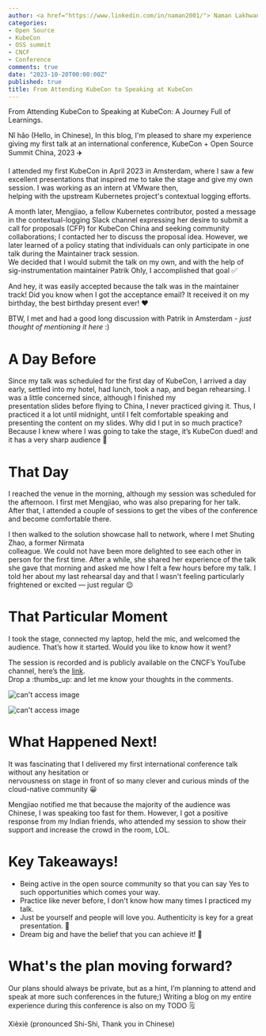 ```yaml
---
author: <a href="https://www.linkedin.com/in/naman2001/"> Naman Lakhwani</a>
categories:
- Open Source
- KubeCon
- OSS summit
- CNCF
- Conference
comments: true
date: "2023-10-20T00:00:00Z"
published: true
title: From Attending KubeCon to Speaking at KubeCon
---
```


From Attending KubeCon to Speaking at KubeCon: A Journey Full of Learnings.

Nǐ hǎo (Hello, in Chinese), In this blog, I'm pleased to share my experience giving my first talk at an international conference, KubeCon + Open Source Summit China, 2023 :airplane:

I attended my first KubeCon in April 2023 in Amsterdam, where I saw a few excellent presentations that inspired me to take the stage and give my own session. I was working as an intern at VMware then,  
helping with the upstream Kubernetes project's contextual logging efforts.

A month later, Mengjiao, a fellow Kubernetes contributor, posted a message in the contextual-logging Slack channel expressing her desire to submit a call for proposals (CFP) for KubeCon China and seeking community collaborations; I contacted her to discuss the proposal idea. However, we later learned of a policy stating that individuals can only participate in one talk during the Maintainer track session.  
We decided that I would submit the talk on my own, and with the help of sig-instrumentation maintainer Patrik Ohly, I accomplished that goal :white_check_mark:

And hey, it was easily accepted because the talk was in the maintainer track! Did you know when I got the acceptance email? It received it on my birthday, the best birthday present ever! :heart:

BTW, I met and had a good long discussion with Patrik in Amsterdam - *just thought of mentioning it here* :)

# A Day Before 

Since my talk was scheduled for the first day of KubeCon, I arrived a day early, settled into my hotel, had lunch, took a nap, and began rehearsing. I was a little concerned since, although I finished my  
presentation slides before flying to China, I never practiced giving it. Thus, I practiced it a lot until midnight, until I felt comfortable speaking and presenting the content on my slides. Why did I put in so much practice? Because I knew where I was going to take the stage, it’s KubeCon dued! and it has a very sharp audience :exploding_head:

# That Day

I reached the venue in the morning, although my session was scheduled for the afternoon. I first met Mengjiao, who was also preparing for her talk. After that, I attended a couple of sessions to get the vibes of the conference and become comfortable there.

I then walked to the solution showcase hall to network, where I met Shuting Zhao, a former Nirmata  
colleague. We could not have been more delighted to see each other in person for the first time. After a while, she shared her experience of the talk she gave that morning and asked me how I felt a few hours before my talk. I told her about my last rehearsal day and that I wasn't feeling particularly frightened or excited — just regular :relieved:

# That Particular Moment

I took the stage, connected my laptop, held the mic, and welcomed the audience. That’s how it started. Would you like to know how it went?

The session is recorded and is publicly available on the CNCF’s YouTube channel, here’s the [link](https://youtu.be/MO8EroNA-5I?si=Do6LyDBK6wNLmw2t).  
Drop a :thumbs_up: and let me know your thoughts in the comments.

![can't access image](../images/china-talk-0.jpg)

![can't access image](../images/china-talk-1.jpg)

# What Happened Next!

It was fascinating that I delivered my first international conference talk without any hesitation or  
nervousness on stage in front of so many clever and curious minds of the cloud-native community :grinning:

Mengjiao notified me that because the majority of the audience was Chinese, I was speaking too fast for them. However, I got a positive response from my Indian friends, who attended my session to show their support and increase the crowd in the room, LOL. 

<indian flag>

# Key Takeaways!
- Being active in the open source community so that you can say Yes to such opportunities which comes your way.
- Practice like never before, I don't know how many times I practiced my talk.
- Just be yourself and people will love you. Authenticity is key for a great presentation. :muscle:
- Dream big and have the belief that you can achieve it! :rocket:

# What's the plan moving forward? 

Our plans should always be private, but as a hint, I’m planning to attend and speak at more such conferences in the future;) Writing a blog on my entire experience during this conference is also on my TODO :spiral_notepad:

Xièxiè (pronounced Shi-Shi, Thank you in Chinese)
